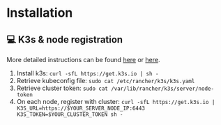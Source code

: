 # Installation

## :computer: K3s & node registration

More detailed instructions can be found [here](https://anthonynsimon.com/blog/kubernetes-cluster-raspberry-pi/#installing-k3s-on-the-raspberry-pi) or [here](https://blog.differentpla.net/blog/2020/02/06/k3s-raspi-install-k3s).

1. Install k3s: `curl -sfL https://get.k3s.io | sh -`
2. Retrieve kubeconfig file: `sudo cat /etc/rancher/k3s/k3s.yaml`
3. Retrieve cluster token: `sudo cat /var/lib/rancher/k3s/server/node-token`
4. On each node, register with cluster: `curl -sfL https://get.k3s.io | K3S_URL=https://$YOUR_SERVER_NODE_IP:6443 K3S_TOKEN=$YOUR_CLUSTER_TOKEN sh -`

